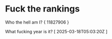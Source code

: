 # Fuck the rankings

Who the hell am I?
{ 11827906 }

What fucking year is it?
[ 2025-03-18T05:03:20Z ]
